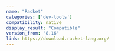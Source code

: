 ```yaml
---
name: "Racket"
categories: ['dev-tools']
compatibility: native
display_result: "Compatible"
version_from: "8.16"
link: https://download.racket-lang.org/
---
```


